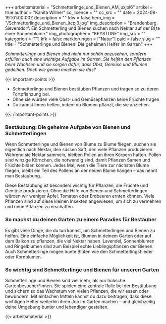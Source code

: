 +++
arbeitsmaterial = "Schmetterlinge_und_Bienen_AM_uxjpl6"
artikel = true
author = "Kanita Willner"
cc_licence = ""
cc_src = ""
date = 2024-09-19T01:00:00Z
description = ""
fdw = false
hero_img = "/Schmetterlinge_und_Bienen_ltcpj3.jpg"
img_description = "Brandenburg, Sieversdorf: Ein Schmetterling und Bienen suchen nach Nektar auf der Bl¸te einer Sonnenblume."
img_photographer = "KEYSTONE"
img_src = ""
kategorien = [""]
kfk = false
markierungen = ["Natur"]
paid = false
slug = ""
title = "Schmetterlinge und Bienen: Die geheimen Helfer im Garten"
+++

_Schmetterlinge und Bienen sind nicht nur schön anzusehen, sondern erfüllen auch eine wichtige Aufgabe im Garten. Sie helfen den Pflanzen beim Wachsen und sie sorgen dafür, dass Obst, Gemüse und Blumen gedeihen. Doch wie genau machen sie das?_

{{< important-points >}}

<ul>

<li>Schmetterlinge und Bienen bestäuben Pflanzen und tragen so zu deren Fortpflanzung bei.</li>

<li>Ohne sie würden viele Obst- und Gemüsepflanzen keine Früchte tragen.</li>

<li>Du kannst ihnen helfen, indem du Blumen pflanzt, die sie anziehen.</li>

</ul>

{{< /important-points >}}

### Bestäubung: Die geheime Aufgabe von Bienen und Schmetterlingen

Wenn Schmetterlinge und Bienen von Blume zu Blume fliegen, suchen sie eigentlich nach Nektar, den süssen Saft, den viele Pflanzen produzieren. Während sie Nektar sammeln, bleiben Pollen an ihren Körpern haften. Pollen sind winzige Körnchen, die notwendig sind, damit Pflanzen Samen und Früchte bilden können. Jedes Mal, wenn die Tiere zur nächsten Blume fliegen, bleibt ein Teil des Pollens an der neuen Blume hängen – das nennt man Bestäubung.

Diese Bestäubung ist besonders wichtig für Pflanzen, die Früchte und Gemüse produzieren. Ohne die Hilfe von Bienen und Schmetterlingen würden wir weniger Äpfel, Tomaten oder Erdbeeren ernten können. Viele Pflanzen sind auf diese kleinen Insekten angewiesen, um sich zu vermehren und neue Pflanzen zu erschaffen.

### So machst du deinen Garten zu einem Paradies für Bestäuber

Es gibt viele Dinge, die du tun kannst, um Schmetterlingen und Bienen zu helfen. Eine einfache Möglichkeit ist, Blumen in deinem Garten oder auf dem Balkon zu pflanzen, die viel Nektar haben. Lavendel, Sonnenblumen und Ringelblumen sind zum Beispiel echte Lieblingspflanzen der Bienen. Auch Schmetterlinge mögen bunte Blüten wie den Schmetterlingsflieder oder Kornblumen.

### So wichtig sind Schmetterlinge und Bienen für unseren Garten

Schmetterlinge und Bienen sind viel mehr, als nur hübsche Gartenbesucher*innen. Sie spielen eine zentrale Rolle bei der Bestäubung und sichern so das Wachstum von vielen Pflanzen, die wir essen oder bewundern. Mit einfachen Mitteln kannst du dazu beitragen, dass diese wichtigen Helfer weiterhin ihren Job im Garten machen – und gleichzeitig deine Umgebung bunter und lebendiger gestalten.

{{< arbeitsmaterial >}}
